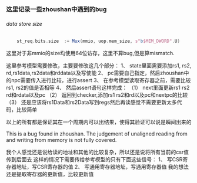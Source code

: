 ### 这里记录一些zhoushan中遇到的bug

###### data store size

```scala
    st_req.bits.size  := Mux(mmio, uop.mem_size, s"b$MEM_DWORD".U)
```

这里对于非mmio的size均使用64位访存，这里不算bug,但是算mismatch.

这里参考模型需要修改，主要要修改这几个部分：
1、 state里面需要添加rs1, rs2, rd,rs1data,rs2data和rddata以及写使能
2、 pc需要自己指定，然后zhoushan中的npc需要传入进行比较，进行assert
3、 在参考模型读取寄存器之前，需要比较rs1, rs2的值是否相等
4、 然后assert语句这样完成：
（1） next里面更新rs1 rs2 rd和rdata以及pc
（2） 返回到checker,添加rs1 rs2和rd以及pc和nextpc的比较
（3） 还是应该将rs1Data和rs2Data写到regs然后再读感觉不需要更新太多代码，比较简单

以上的所有都是保证其在一个周期内可以出结果，使得其验证可以说是瞬间出来的

This is a bug found in zhoushan. The judgement of unaligned reading from and writing from memory is not fully covered.

我个人感觉还是说给读的地址和其他的比较复杂，所以还是说将所有当前的csr值传到后面去
这样的情况下需要传给参考模型的只有下面这些信号：
1、 写CSR寄存器地址，写CSR寄存器的值
2、 写通用寄存器地址，写通用寄存器值
我的想法还是提取寄存器的更新值，比较更新值